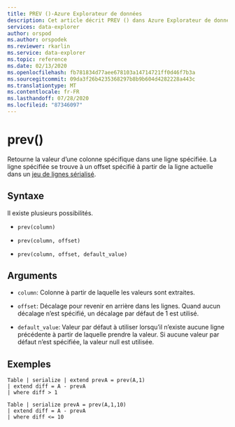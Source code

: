 ```yaml
---
title: PREV ()-Azure Explorateur de données
description: Cet article décrit PREV () dans Azure Explorateur de données.
services: data-explorer
author: orspod
ms.author: orspodek
ms.reviewer: rkarlin
ms.service: data-explorer
ms.topic: reference
ms.date: 02/13/2020
ms.openlocfilehash: fb781834d77aee678103a14714721ff0d46f7b3a
ms.sourcegitcommit: 09da3f26b4235368297b8b9b604d4282228a443c
ms.translationtype: MT
ms.contentlocale: fr-FR
ms.lasthandoff: 07/28/2020
ms.locfileid: "87346097"
---
```

# <a name="prev"></a>prev()

Retourne la valeur d’une colonne spécifique dans une ligne spécifiée.
La ligne spécifiée se trouve à un offset spécifié à partir de la ligne actuelle dans un [jeu de lignes sérialisé](./windowsfunctions.md#serialized-row-set).

## <a name="syntax"></a>Syntaxe

Il existe plusieurs possibilités.

* `prev(column)`

* `prev(column, offset)`

* `prev(column, offset, default_value)`

## <a name="arguments"></a>Arguments

* `column`: Colonne à partir de laquelle les valeurs sont extraites.

* `offset`: Décalage pour revenir en arrière dans les lignes. Quand aucun décalage n’est spécifié, un décalage par défaut de 1 est utilisé.

* `default_value`: Valeur par défaut à utiliser lorsqu’il n’existe aucune ligne précédente à partir de laquelle prendre la valeur. Si aucune valeur par défaut n’est spécifiée, la valeur null est utilisée.

## <a name="examples"></a>Exemples

```kusto
Table | serialize | extend prevA = prev(A,1)
| extend diff = A - prevA
| where diff > 1

Table | serialize prevA = prev(A,1,10)
| extend diff = A - prevA
| where diff <= 10
```
